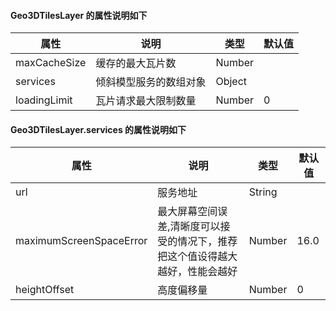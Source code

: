 #### Geo3DTilesLayer 的属性说明如下

| 属性   | 说明              | 类型    | 默认值          |
| ------ | ----------------- | ------- | --------------- |
| maxCacheSize | 缓存的最大瓦片数 | Number |            |
| services  | 倾斜模型服务的数组对象      | Object  |             |
| loadingLimit  | 瓦片请求最大限制数量      | Number  |    0         |

#### Geo3DTilesLayer.services 的属性说明如下
| 属性   | 说明              | 类型    | 默认值          |
| ------ | ----------------- | ------- | --------------- |
| url | 服务地址 | String |            |
| maximumScreenSpaceError  | 最大屏幕空间误差,清晰度可以接受的情况下，推荐把这个值设得越大越好，性能会越好      | Number  |       16.0      |
| heightOffset  | 高度偏移量      | Number  |    0         |

